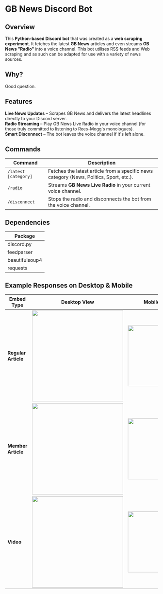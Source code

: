 # GB News Discord Bot

## Overview
This **Python-based Discord bot** that was created as a **web scraping experiment**. It fetches the latest **GB News** articles and even streams **GB News "Radio"** into a voice channel.
This bot utilises RSS feeds and Web scraping and as such can be adapted for use with a variety of news sources.

## Why?
Good question.

## Features
**Live News Updates** – Scrapes GB News and delivers the latest headlines directly to your Discord server.  
**Radio Streaming** – Play GB News Live Radio in your voice channel (for those truly committed to listening to Rees-Mogg's monologues).  
**Smart Disconnect** – The bot leaves the voice channel if it's left alone.  

## Commands
| **Command**   | **Description** |
|--------------|----------------|
| `/latest [category]` | Fetches the latest article from a specific news category (News, Politics, Sport, etc.). |
| `/radio` | Streams **GB News Live Radio** in your current voice channel. |
| `/disconnect` | Stops the radio and disconnects the bot from the voice channel. |

## Dependencies
| Package          |
|-----------------|
| discord.py      |
| feedparser      |
| beautifulsoup4  |
| requests        |


## Example Responses on Desktop & Mobile

| Embed Type       | Desktop View                                             | Mobile View                                              |
|------------------|----------------------------------------------------------|----------------------------------------------------------|
| **Regular Article** | <img src="https://github.com/user-attachments/assets/23160ac3-b6b0-41b6-ad08-6908d83ff778" width="300"> | <img src="https://github.com/user-attachments/assets/24fb0059-8e58-4ed9-8c69-c050c460e7cf" width="200"> |
| **Member Article** | <img src="https://github.com/user-attachments/assets/323c637d-098c-43ab-987e-0bcb7a03a013" width="300"> | <img src="https://github.com/user-attachments/assets/cd8a70ff-8d47-422f-82f3-aea45bd67a82" width="200"> |
| **Video**        | <img src="https://github.com/user-attachments/assets/60818f6b-1e06-4867-a669-ea9e1ea705c6" width="300"> | <img src="https://github.com/user-attachments/assets/c5d47747-1dac-4d89-a044-c8804e42ec9a" width="200"> |


